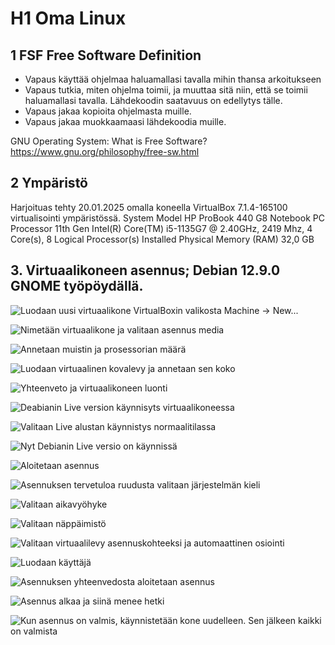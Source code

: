 # H1 Oma Linux

## 1 FSF Free Software Definition

- Vapaus käyttää ohjelmaa haluamallasi tavalla mihin thansa arkoitukseen
- Vapaus tutkia, miten ohjelma toimii, ja muuttaa sitä niin, että se toimii haluamallasi tavalla. Lähdekoodin saatavuus on edellytys tälle.
- Vapaus jakaa kopioita ohjelmasta muille.
- Vapaus jakaa muokkaamaasi lähdekoodia muille.

GNU Operating System: What is Free Software?
https://www.gnu.org/philosophy/free-sw.html

## 2 Ympäristö

Harjoituas tehty 20.01.2025 omalla koneella VirtualBox 7.1.4-165100 virtualisointi ympäristössä.
System Model	HP ProBook 440 G8 Notebook PC
Processor	11th Gen Intel(R) Core(TM) i5-1135G7 @ 2.40GHz, 2419 Mhz, 4 Core(s), 8 Logical Processor(s)
Installed Physical Memory (RAM)	32,0 GB

## 3. Virtuaalikoneen asennus; Debian 12.9.0 GNOME työpöydällä.

![Luodaan uusi virtuaalikone VirtualBoxin valikosta Machine -> New...](https://github.com/mikacheese/linux-servers/tree/images/Kuva.png "Luodaan uusi virtuaalikone VirtualBoxin valikosta Machine -> New...")

![Nimetään virtuaalikone ja valitaan asennus media](https://github.com/mikacheese/linux-servers/tree/images/Kuva1.png "Nimetään virtuaalikone ja valitaan asennus media")

![Annetaan muistin ja prosessorian määrä](https://github.com/mikacheese/linux-servers/tree/images/Kuva2.png "Annetaan muistin ja prosessorian määrä")

![Luodaan virtuaalinen kovalevy ja annetaan sen koko](https://github.com/mikacheese/linux-servers/tree/images/Kuva3.png "Luodaan virtuaalinen kovalevy ja annetaan sen koko")

![Yhteenveto ja virtuaalikoneen luonti](https://github.com/mikacheese/linux-servers/tree/images/Kuva4.png "Yhteenveto ja virtuaalikoneen luonti")

![Deabianin Live version käynnisyts virtuaalikoneessa](https://github.com/mikacheese/linux-servers/tree/images/Kuva5.png "Deabianin Live version käynnisyts virtuaalikoneessa")

![Valitaan Live alustan käynnistys normaalitilassa](https://github.com/mikacheese/linux-servers/tree/images/Kuva6.png "Valitaan Live alustan käynnistys normaalitilassa")

![Nyt Debianin Live versio on käynnissä](https://github.com/mikacheese/linux-servers/tree/images/Kuva7.png "Nyt Debianin Live versio on käynnissä")

![Aloitetaan asennus](https://github.com/mikacheese/linux-servers/tree/images/Kuva8.png "Aloitetaan asennus")

![Asennuksen tervetuloa ruudusta valitaan järjestelmän kieli](https://github.com/mikacheese/linux-servers/tree/images/Kuva9.png "Asennuksen tervetuloa ruudusta valitaan järjestelmän kieli")

![Valitaan aikavyöhyke](https://github.com/mikacheese/linux-servers/tree/images/Kuva10.png "Valitaan aikavyöhyke")

![Valitaan näppäimistö](https://github.com/mikacheese/linux-servers/tree/images/Kuva11.png "Valitaan näppäimistö")

![Valitaan virtuaalilevy asennuskohteeksi ja automaattinen osiointi](https://github.com/mikacheese/linux-servers/tree/images/Kuva12.png "Valitaan virtuaalilevy asennuskohteeksi ja automaattinen osiointi")

![Luodaan käyttäjä](https://github.com/mikacheese/linux-servers/tree/images/Kuva13.png "Luodaan käyttäjä")

![Asennuksen yhteenvedosta aloitetaan asennus](https://github.com/mikacheese/linux-servers/tree/images/Kuva14.png "Asennuksen yhteenvedosta aloitetaan asennus")

![Asennus alkaa ja siinä menee hetki](https://github.com/mikacheese/linux-servers/tree/images/Kuva15.png "Asennus alkaa ja siinä menee hetki")

![Kun asennus on valmis, käynnistetään kone uudelleen. Sen jälkeen kaikki on valmista](https://github.com/mikacheese/linux-servers/tree/images/Kuva16 "Kun asennus on valmis, käynnistetään kone uudelleen. Sen jälkeen kaikki on valmista ")



